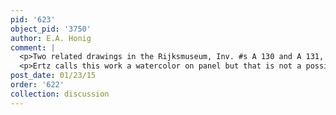 ```yaml
---
pid: '623'
object_pid: '3750'
author: E.A. Honig
comment: |
  <p>Two related drawings in the Rijksmuseum, Inv. #s A 130 and A 131, cataloged as copies after Pieter the Elder. </p>
  <p>Ertz calls this work a watercolor on panel but that is not a possible technique. However, mixing some watercolor with oil paint is not uncommon. If Jan did this here, perhaps he was inspired by a watercolor painting by his father. As described by Jan the Younger at his estate sale, Jan had owned a “waterverf doec van mynen grootvader” which was valued at fl.300, higher than any works except for some flower garlands: Denucé, Brieven en documenten, 140. Perhaps this was the “Peasant Fight.” It could also have been his father’s version of the Wedding Procession, which might explain why the quite oblong proportions of this work are so different from Pieter the Elder’s other images of peasant life, and more like his larger watercolor Blind Leading the Blind in Naples. My thanks to Odilia Bonebakker for sharing her expertise on technical issues.</p>
post_date: 01/23/15
order: '622'
collection: discussion
---
```

